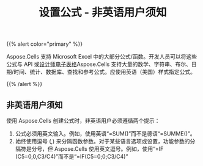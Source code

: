 ﻿---
title: 设置公式 - 非英语用户须知
type: docs
weight: 10
url: /zh/net/setting-formulas-notice-for-non-english-users/
---
{{% alert color="primary" %}} 

Aspose.Cells 支持 Microsoft Excel 中的大部分公式/函数。开发人员可以将这些公式与 API 或[设计师电子表格](/cells/zh/net/what-is-a-designer-spreadsheet/)Aspose.Cells 支持大量的数学、字符串、布尔、日期/时间、统计、数据库、查找和参考公式。应使用英语（美国）样式指定公式。

{{% /alert %}} 
## **非英语用户须知**
使用 Aspose.Cells 创建公式时，非英语用户必须遵循两个提示：

1. 公式必须用英文输入。例如，使用英语“=SUM()”而不是德语“=SUMME()”。
1. 始终使用逗号 (,) 来分隔函数参数。对于某些语言选项或设置，功能参数的分隔符是分号，但 Aspose.Cells 使用英文逗号。例如，使用“=IF (C5=0,0,C3/C4)”而不是“=IF(C5=0;0;C3/C4)”
